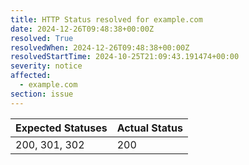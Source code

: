 ```yaml
---
title: HTTP Status resolved for example.com
date: 2024-12-26T09:48:38+00:00Z
resolved: True
resolvedWhen: 2024-12-26T09:48:38+00:00Z
resolvedStartTime: 2024-10-25T21:09:43.191474+00:00
severity: notice
affected:
  - example.com
section: issue
---
```


| Expected Statuses | Actual Status  |
|-------------------|----------------|
| 200, 301, 302 | 200 |
